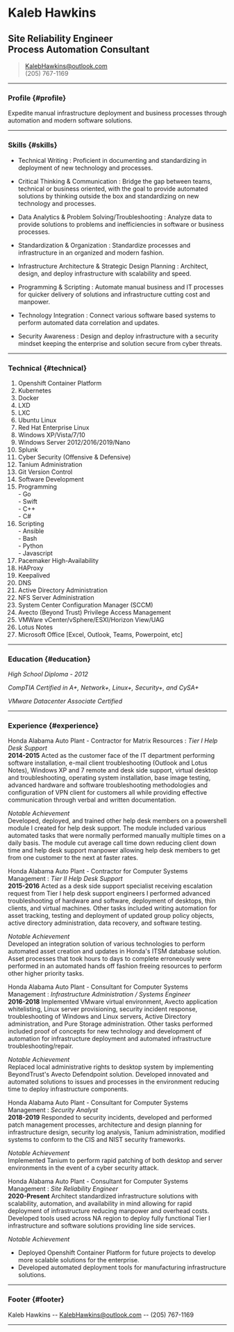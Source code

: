 # Kaleb Hawkins
## Site Reliability Engineer<br /> Process Automation Consultant

> [KalebHawkins@outlook.com](KalebHawkins@outlook.com)  
> (205) 767-1169

------

### Profile {#profile}

Expedite manual infrastructure deployment and business processes through automation and modern software solutions.

------

### Skills {#skills}
* Technical Writing
  : Proficient in documenting and standardizing in deployment of new technology and processes.

* Critical Thinking & Communication
  : Bridge the gap between teams, technical or business oriented, with the goal to provide automated solutions by thinking outside the box and standardizing on new technology and processes.

* Data Analytics & Problem Solving/Troubleshooting
  : Analyze data to provide solutions to problems and inefficiencies in software or business processes.

* Standardization & Organization
  : Standardize processes and infrastructure in an organized and modern fashion. 

* Infrastructure Architecture & Strategic Design Planning
  : Architect, design, and deploy infrastructure with scalability and speed.

* Programming & Scripting
  : Automate manual business and IT processes for quicker delivery of solutions and infrastructure cutting cost and manpower.

* Technology Integration
  : Connect various software based systems to perform automated data correlation and updates.

* Security Awareness
  : Design and deploy infrastructure with a security mindset keeping the enterprise and solution secure from cyber threats.

-------

### Technical {#technical}

1. Openshift Container Platform
2. Kubernetes
3. Docker
4. LXD
5. LXC
6. Ubuntu Linux
7. Red Hat Enterprise Linux
8. Windows XP/Vista/7/10
9. Windows Server 2012/2016/2019/Nano
10. Splunk
11. Cyber Security (Offensive & Defensive)
12. Tanium Administration
13. Git Version Control
14. Software Development
15. Programming<br />- Go<br />- Swift<br />- C++<br />- C#
16. Scripting<br />- Ansible<br />- Bash<br />- Python<br />- Javascript
17. Pacemaker High-Availability
18. HAProxy
19. Keepalived
20. DNS
21. Active Directory Administration
22. NFS Server Administration
23. System Center Configuration Manager (SCCM)
24. Avecto (Beyond Trust) Privilege Access Management
25. VMWare vCenter/vSphere/ESXI/Horizon View/UAG
26. Lotus Notes
27. Microsoft Office [Excel, Outlook, Teams, Powerpoint, etc]

------

### Education {#education}

*High School Diploma - 2012*  

*CompTIA Certified in A+, Network+, Linux+, Security+, and CySA+*

*VMware Datacenter Associate Certified*

------

### Experience {#experience}

Honda Alabama Auto Plant - Contractor for Matrix Resources
: *Tier I Help Desk Support*  
  __2014-2015__
  Acted as the customer face of the IT department performing software installation, e-mail client troubleshooting (Outlook and Lotus Notes), Windows XP and 7 remote and desk side support, virtual desktop and troubleshooting, operating system installation, base image testing, advanced hardware and software troubleshooting methodologies and configuration of VPN client for customers all while providing effective communication through verbal and written documentation. 

  *Notable Achievement*  
  Developed, deployed, and trained other help desk members on a powershell module I created for help desk support. The module included various automated tasks that were normally performed manually multiple times on a daily basis. The module cut average call time down reducing client down time and help desk support manpower allowing help desk members to get from one customer to the next at faster rates. 

Honda Alabama Auto Plant - Contractor for Computer Systems Management
: *Tier II Help Desk Support*  
  __2015-2016__
  Acted as a desk side support specialist receiving escalation request from Tier I help desk support engineers I performed advanced troubleshooting of hardware and software, deployment of desktops, thin clients, and virtual machines. Other tasks included writing automation for asset tracking, testing and deployment of updated group policy objects, active directory administration, data recovery, and software testing.  

  *Notable Achievement*  
  Developed an integration solution of various technologies to perform automated asset creation and updates in Honda's ITSM database solution. Asset processes that took hours to days to complete erroneously were performed in an automated hands off fashion freeing resources to perform other higher priority tasks.

Honda Alabama Auto Plant - Consultant for Computer Systems Management
: *Infrastructure Administration / Systems Engineer*  
  __2016-2018__
  Implemented VMware virtual environment, Avecto application whitelisting, Linux server provisioning, security incident response, troubleshooting of Windows and Linux servers, Active Directory administration, and Pure Storage administration. Other tasks performed included proof of concepts for new technology and development of automation for infrastructure deployment and automated infrastructure troubleshooting/repair. 

  *Notable Achievement*  
  Replaced local administrative rights to desktop system by implementing BeyondTrust's Avecto Defendpoint solution. Developed innovated and automated solutions to issues and processes in the environment reducing time to deploy infrastructure components.

Honda Alabama Auto Plant - Consultant for Computer Systems Management
: *Security Analyst*  
  __2018-2019__
  Responded to security incidents, developed and performed patch management processes, architecture and design planning for infrastructure design, security log analysis, Tanium administration, modified systems to conform to the CIS and NIST security frameworks.

  *Notable Achievement*  
  Implemented Tanium to perform rapid patching of both desktop and server environments in the event of a cyber security attack.

Honda Alabama Auto Plant - Consultant for Computer Systems Management
: *Site Reliability Engineer*  
  __2020-Present__
  Architect standardized infrastructure solutions with scalability, automation, and availability in mind allowing for rapid deployment of infrastructure reducing manpower and overhead costs. Developed tools used across NA region to deploy fully functional Tier I infrastructure and software solutions providing line side services. 
  
  *Notable Achievement*  
  * Deployed Openshift Container Platform for future projects to develop more scalable solutions for the enterprise.  
  * Developed automated deployment tools for manufacturing infrastructure solutions. 

------

### Footer {#footer}

Kaleb Hawkins -- [KalebHawkins@outlook.com](KalebHawkins@outlook.com) -- (205) 767-1169

------
